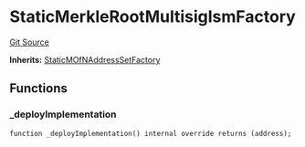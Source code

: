 # StaticMerkleRootMultisigIsmFactory
[Git Source](https://github.com/hyperlane-xyz/hyperlane-monorepo/blob/60f321f452052881dce4e22999022e11fc117456/contracts/isms/multisig/StaticMultisigIsm.sol)

**Inherits:**
[StaticMOfNAddressSetFactory](/contracts/libs/StaticMOfNAddressSetFactory.sol/abstract.StaticMOfNAddressSetFactory.md)


## Functions
### _deployImplementation


```solidity
function _deployImplementation() internal override returns (address);
```

